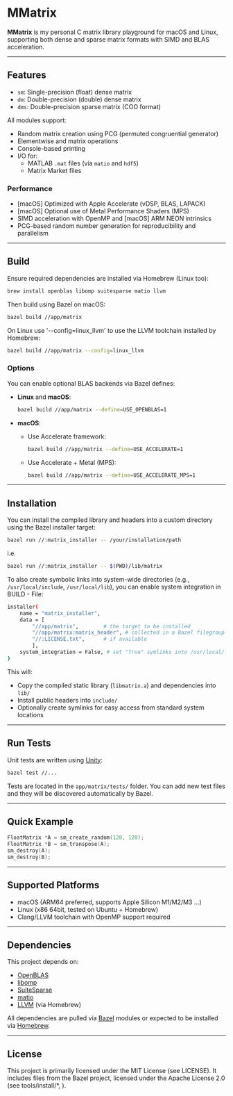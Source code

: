 # MMatrix

**MMatrix** is my personal C matrix library playground for macOS and Linux, supporting both dense and sparse matrix formats with SIMD and BLAS acceleration.

---

## Features

- `sm`: Single-precision (float) dense matrix
- `dm`: Double-precision (double) dense matrix
- `dms`: Double-precision sparse matrix (COO format)

All modules support:

- Random matrix creation using PCG (permuted congruential generator)
- Elementwise and matrix operations
- Console-based printing
- I/O for:
  - MATLAB `.mat` files (via `matio` and `hdf5`)
  - Matrix Market files

### Performance

- [macOS] Optimized with Apple Accelerate (vDSP, BLAS, LAPACK)
- [macOS] Optional use of Metal Performance Shaders (MPS)
- SIMD acceleration with OpenMP and [macOS] ARM NEON intrinsics
- PCG-based random number generation for reproducibility and parallelism
  
---

## Build

Ensure required dependencies are installed via Homebrew (Linux too):

```bash
brew install openblas libomp suitesparse matio llvm
```

Then build using Bazel on macOS:

```bash
bazel build //app/matrix
```
On Linux use '--config=linux_llvm' to use the LLVM toolchain installed by Homebrew:

```bash
bazel build //app/matrix --config=linux_llvm
```

### Options

You can enable optional BLAS backends via Bazel defines:

- **Linux** and **macOS**:
  ```bash
  bazel build //app/matrix --define=USE_OPENBLAS=1
  ```

- **macOS**:
  - Use Accelerate framework:
    ```bash
    bazel build //app/matrix --define=USE_ACCELERATE=1
    ```
  - Use Accelerate + Metal (MPS):
    ```bash
    bazel build //app/matrix --define=USE_ACCELERATE_MPS=1
    ```

---
## Installation

You can install the compiled library and headers into a custom directory using the Bazel installer target:

```bash
bazel run //:matrix_installer -- /your/installation/path
```
i.e. 

```bash
bazel run //:matrix_installer -- $(PWD)/lib/matrix
```
To also create symbolic links into system-wide directories (e.g., `/usr/local/include`, `/usr/local/lib`), you can enable system integration in BUILD - File:

```bash
installer(
    name = "matrix_installer",
    data = [
        "//app/matrix",        # the target to be installed
        "//app/matrix:matrix_header", # collected in a Bazel filegroup with all public headers
        "//:LICENSE.txt",      # if available
        ],
    system_integration = False, # set "True" symlinks into /usr/local/lib and /usr/local/include
)
```

This will:

- Copy the compiled static library (`libmatrix.a`) and dependencies into `lib/`
- Install public headers into `include/`
- Optionally create symlinks for easy access from standard system locations


---

## Run Tests

Unit tests are written using [Unity](https://www.throwtheswitch.org/unity):

```bash
bazel test //...
```

Tests are located in the `app/matrix/tests/` folder. You can add new test files and they will be discovered automatically by Bazel.

---

## Quick Example

```c
FloatMatrix *A = sm_create_random(128, 128);
FloatMatrix *B = sm_transpose(A);
sm_destroy(A);
sm_destroy(B);
```

---

## Supported Platforms

- macOS (ARM64 preferred, supports Apple Silicon M1/M2/M3 ...)
- Linux (x86 64bit, tested on Ubuntu + Homebrew)
- Clang/LLVM toolchain with OpenMP support required

---

## Dependencies

This project depends on:

- [OpenBLAS](https://www.openblas.net/)
- [libomp](https://openmp.llvm.org/)
- [SuiteSparse](https://people.engr.tamu.edu/davis/suitesparse.html)
- [matio](https://sourceforge.net/projects/matio/)
- [LLVM](https://llvm.org/) (via Homebrew)

All dependencies are pulled via [Bazel](https://bazel.build) modules or expected to be installed via [Homebrew](https://brew.sh).

---


## License
This project is primarily licensed under the MIT License (see LICENSE).
It includes files from the Bazel project, licensed under the Apache License 2.0 (see tools/install/*, ).